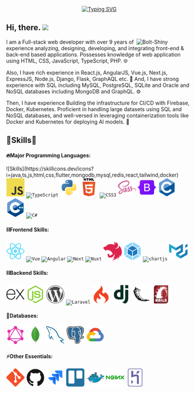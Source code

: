 <p align="center">
  <a href="#"><img src="https://readme-typing-svg.demolab.com?font=Fira+Code&weight=300&duration=3000&pause=1000&width=435&center=true&lines=Full+Stack+Developer;Professional+Communicator" alt="Typing SVG" /></a>
</p>

<!-- Short Introduction -->
<h2 align="left">Hi, there. <img src="https://raw.githubusercontent.com/aemmadi/aemmadi/master/wave.gif" width="30"/></h2>

<p><img align="right" width="30%" src="code.gif" alt="Bolt-Shiny" /></p>

<p>I am a Full-stack web developer with over 9 years of experience analyzing, designing, developing, and integrating front-end & back-end based applications. Possesses knowledge of web application using HTML, CSS, JavaScript, TypeScript, PHP. 🌐</p>
<p>Also, I have rich experience in React.js, AngularJS, Vue.js, Next.js, ExpressJS, Node.js, Django, Flask, GraphAQL etc. 💪 And, I have strong experience with SQL including MySQL, PostgreSQL, SQLite and Oracle and NoSQL databases including MongoDB and GraphQL. ⚙</p>
<p>Then, I have experience Building the infrastructure for CI/CD with Firebase, Docker, Kubernetes. Proficient in handling large datasets using SQL and NoSQL databases, and well-versed in leveraging containerization tools like Docker and Kubernetes for deploying AI models. 🧠</p>
<p></p>

<!-- Skills Section -->
<h2 align="left">🚀Skills🚀</h2>

<div>

<!-- Languages -->

#### 🔥Major Programming Languages:

  <div align="left">  
  ![Skills](https://skillicons.dev/icons?i=java,ts,js,html,css,flutter,mongodb,mysql,redis,react,tailwind,docker)
    <code><img alt="JavaScript" height="50" width="50" src="https://github.com/devicons/devicon/blob/master/icons/javascript/javascript-original.svg"/></code>
    <code><img alt="TypeScript" height="50" width="50" src="https://img.icons8.com/color/2x/typescript.png"></code>          
    <code><img alt="Python" height="50" width="50" src="https://raw.githubusercontent.com/devicons/devicon/master/icons/python/python-original.svg"/></code>
    <code><img alt="html5" width="50" height="50" src="https://raw.githubusercontent.com/devicons/devicon/master/icons/html5/html5-original-wordmark.svg"/></code>   
    <code><img alt="CSS3" height="50" width="50" src="https://img.icons8.com/color/2x/css3.png"/></code> 
<!--     <code><img alt="CSS" height="50" width="50" src="https://github.com/devicons/devicon/blob/master/icons/css3/css3-original.svg"/></code> -->
    <code><img alt="SASS" height="50" width="50" src="https://github.com/devicons/devicon/blob/master/icons/sass/sass-original.svg"></code>
    <code><img alt="BootStrap" height="50" width="50" src="https://github.com/devicons/devicon/blob/master/icons/bootstrap/bootstrap-original.svg"></code>
    <code><img alt="c" width="50" height="50" src="https://raw.githubusercontent.com/devicons/devicon/2809b567852a4648062a2d3e7c1c531367458c0b/icons/c/c-original.svg"/></code> 
    <code><img alt="c++" width="50" height="50" src="https://raw.githubusercontent.com/devicons/devicon/2809b567852a4648062a2d3e7c1c531367458c0b/icons/cplusplus/cplusplus-original.svg"/></code> 
    <code><img alt="C#" width="50" height="50" src="https://img.icons8.com/color/256/c-sharp-logo-2.png"/></code>
  </div>

<!-- Libraries and Frameworks -->

#### ⛓️Frontend Skills:

  <div>
    <div align="left">      
    <code><img alt="React" height="50" width="50" src="https://raw.githubusercontent.com/devicons/devicon/2809b567852a4648062a2d3e7c1c531367458c0b/icons/react/react-original.svg"></code>
    <code><img alt="Vue" height="50" width="50" src="https://avatars.githubusercontent.com/u/6128107?s=200&v=4"></code>
    <code><img alt="Angular" height="50" width="50" src="https://daisyui.com/logos/angular.svg"></code>
    <code><img alt="Next" height="50" width="50" src="https://seeklogo.com/images/N/next-js-logo-8FCFF51DD2-seeklogo.com.png"></code>
    <code><img alt="Nuxt" height="50" width="50" src="https://daisyui.com/logos/nuxtjs.svg"></code>
    <code><img alt="Solidity" height="50" width="50" src="https://github.com/devicons/devicon/blob/master/icons/nestjs/nestjs-plain.svg"></code>      
    <code><img alt="Symphoy" height="50" width="50" src="https://github.com/devicons/devicon/blob/master/icons/webpack/webpack-original.svg"></code>
    <code><img alt="chartjs" width="50" height="50" src="https://www.chartjs.org/media/logo-title.svg"/></code>
    <code><img alt="Material UI" height="50" width="50" src="https://github.com/devicons/devicon/blob/master/icons/materialui/materialui-original.svg"></code>
    </div>
  </div>

#### ⛓️Backend Skills:

  <div align="left">    
    <code><img alt="Express" height="50" width="50" src="https://github.com/devicons/devicon/blob/master/icons/express/express-original.svg"></code>      
    <code><img alt="Nodejs" height="50" width="50" src="https://github.com/devicons/devicon/blob/master/icons/nodejs/nodejs-original.svg"/></code>
    <code><img alt="WordPress" height="50" width="50" src="https://github.com/devicons/devicon/blob/master/icons/wordpress/wordpress-plain.svg"></code> 
    <code><img alt="Laravel" height="50" width="50" src="https://camo.githubusercontent.com/a73f13ebf3672ccc6473228b2898acaa1b95d40c46e18d46af02761e66eab03c/68747470733a2f2f63646e2e776f726c64766563746f726c6f676f2e636f6d2f6c6f676f732f6c61726176656c2d322e737667"></code>
    <code><img alt="CodeIgniter" height="50" width="50" src="https://github.com/devicons/devicon/blob/master/icons/codeigniter/codeigniter-plain.svg"></code>
    <code><img alt="Django" height="50" width="50" src="https://github.com/devicons/devicon/blob/master/icons/django/django-plain.svg"></code>      
    <code><img alt="Flask" height="50" width="50" src="https://github.com/devicons/devicon/blob/master/icons/flask/flask-original.svg"></code>
    <code><img alt="Ruby" height="50" width="50" src="https://raw.githubusercontent.com/devicons/devicon/1119b9f84c0290e0f0b38982099a2bd027a48bf1/icons/rails/rails-original-wordmark.svg"></code> 
  </div>

<!-- Databases -->

#### 🧵Databases:

  <div align="left">
    <code><img alt="GraphQL" height="50" width="50" src="https://github.com/devicons/devicon/blob/master/icons/graphql/graphql-plain.svg"></code>
    <code><img alt="MongoDB" height="50" width="50" src="https://github.com/devicons/devicon/blob/master/icons/mongodb/mongodb-original.svg"></code>
    <code><img alt="MySQL" height="50" width="50" src="https://github.com/devicons/devicon/blob/master/icons/mysql/mysql-original.svg"></code>
    <code><img alt="PostgreSQL" height="50" width="50" src="https://github.com/devicons/devicon/blob/master/icons/postgresql/postgresql-original.svg"></code>
    <code><img alt="GoogleCloud" height="50" width="50" src="https://github.com/devicons/devicon/blob/master/icons/googlecloud/googlecloud-original.svg"></code>
  </div>

<!-- Tools and Technologies -->

#### ⚡️Other Essentials:

  <div>
    <div align="left">
    <code><img alt="Git" height="50" width="50" src="https://github.com/devicons/devicon/blob/master/icons/git/git-original.svg"></code>
    <code><img alt="GitHub" height="50" width="50" src="https://github.com/devicons/devicon/blob/master/icons/github/github-original.svg"/></code>
    <code><img alt="Jira" height="50" width="50" src="https://github.com/devicons/devicon/blob/master/icons/jira/jira-original.svg"></code>
    <code><img alt="Trello" height="50" width="50" src="https://github.com/devicons/devicon/blob/master/icons/trello/trello-plain.svg"></code>
    <code><img alt="Docker" height="50" width="50" src="https://github.com/devicons/devicon/blob/master/icons/docker/docker-original.svg"></code>
    <code><img alt="Nginx" height="50" width="50" src="https://github.com/devicons/devicon/blob/master/icons/nginx/nginx-original.svg"></code>
    <code><img alt="Heroku" height="50" width="50" src="https://github.com/devicons/devicon/blob/master/icons/heroku/heroku-original.svg"></code>
  </div>
</div>
